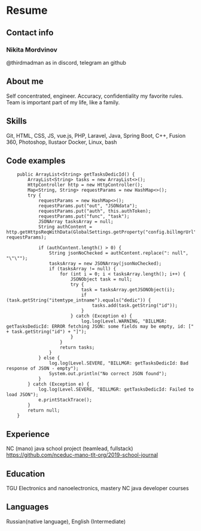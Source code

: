 # Resume
## Contact info
### Nikita Mordvinov
@thirdmadman as in discord, telegram an github
## About me
Self concentrated, engineer.
Accuracy, confidentiality my favorite rules.
Team is important part of my life, like a family.
## Skills
Git, HTML, CSS, JS, vue.js, PHP, Laravel, Java, Spring Boot, C++, Fusion 360, Photoshop, Ilustaor
Docker, Linux, bash
## Code examples
```
    public ArrayList<String> getTasksDedicId() {
        ArrayList<String> tasks = new ArrayList<>();
        HttpController http = new HttpController();
        Map<String, String> requestParams = new HashMap<>();
        try {
            requestParams = new HashMap<>();
            requestParams.put("out", "JSONdata");
            requestParams.put("auth", this.authToken);
            requestParams.put("func", "task");
            JSONArray tasksArray = null;
            String authContent = http.getHttpsReqWithData(GlobalSettings.getProperty("config.billmgrUrl"), requestParams);

            if (authContent.length() > 0) {
                String jsonNoChecked = authContent.replace(": null", "\"\"");
                tasksArray = new JSONArray(jsonNoChecked);
                if (tasksArray != null) {
                    for (int i = 0; i < tasksArray.length(); i++) {
                        JSONObject task = null;
                        try {
                            task = tasksArray.getJSONObject(i);
                            if (task.getString("itemtype_intname").equals("dedic")) {
                                tasks.add(task.getString("id"));
                            }
                        } catch (Exception e) {
                            log.log(Level.WARNING, "BILLMGR: getTasksDedicId: ERROR fetching JSON: some fields may be empty, id: [" + task.getString("id") + "]");
                        }
                    }
                    return tasks;
                }
            } else {
                log.log(Level.SEVERE, "BILLMGR: getTasksDedicId: Bad response of JSON - empty");
                System.out.println("No correct JSON found");
            }
        } catch (Exception e) {
            log.log(Level.SEVERE, "BILLMGR: getTasksDedicId: Failed to load JSON");
            e.printStackTrace();
        }
        return null;
    }
```
## Experience
NC (mano) java school project (teamlead, fullstack) https://github.com/nceduc-mano-tlt-org/2019-school-journal
## Education
TGU Electronics and nanoelectronics, mastery
NC java developer courses
## Languages
Russian(native language), English (Intermediate)
